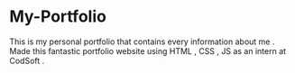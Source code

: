 # My-Portfolio
This is my personal portfolio that contains every information about me . Made this fantastic portfolio website using HTML , CSS , JS as an intern at CodSoft .

